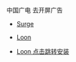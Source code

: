 中国广电 去开屏广告

- [Surge](https://raw.githubusercontent.com/Keywos/rule/main/script/guang_dian/surge.sgmodule)

- [Loon](https://raw.githubusercontent.com/Keywos/rule/main/script/guang_dian/loon.plugin)

- [Loon 点击跳转安装](https://www.nsloon.com/openloon/import?plugin=https://raw.githubusercontent.com/Keywos/rule/main/script/guang_dian/loon.plugin) 